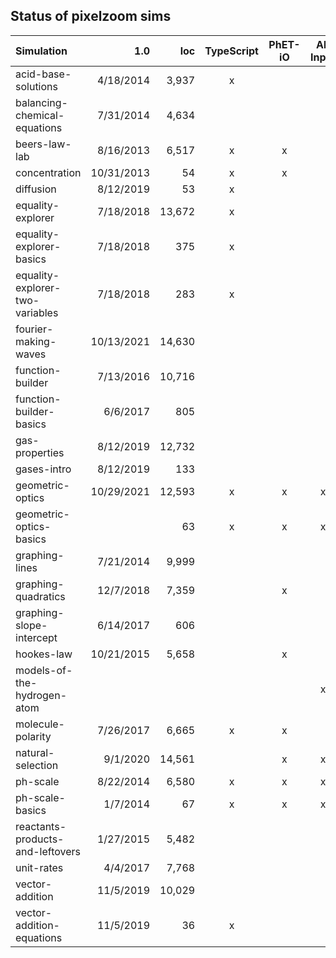 ## Status of pixelzoom sims 

| Simulation                       |        1.0 |    loc | TypeScript | PhET-iO  | Alt Input  | UI Sound  | Dynamic Locale |
|:---------------------------------|-----------:|-------:|:----------:|:--------:|:-----------:|:---------:|:--------------:|
| acid-base-solutions              |  4/18/2014 |  3,937 |          x |          |             |           |       x        |
| balancing-chemical-equations     |  7/31/2014 |  4,634 |            |          |             |           |       x        |
| beers-law-lab                    |  8/16/2013 |  6,517 |          x |    x     |             |           |       x        |
| concentration                    | 10/31/2013 |     54 |          x |    x     |             |           |       x        |
| diffusion                        |  8/12/2019 |     53 |          x |          |             |           |       x        |
| equality-explorer                |  7/18/2018 | 13,672 |          x |          |             |           |       x        |
| equality-explorer-basics         |  7/18/2018 |    375 |          x |          |             |           |       x        |
| equality-explorer-two-variables  |  7/18/2018 |    283 |          x |          |             |           |       x        |
| fourier-making-waves             | 10/13/2021 | 14,630 |            |          |             |           |                |
| function-builder                 |  7/13/2016 | 10,716 |            |          |             |           |      80%       |
| function-builder-basics          |   6/6/2017 |    805 |            |          |             |           |       x        |
| gas-properties                   |  8/12/2019 | 12,732 |            |          |             |           |                |
| gases-intro                      |  8/12/2019 |    133 |            |          |             |           |       x        |
| geometric-optics                 | 10/29/2021 | 12,593 |          x |    x     |      x      |     x     |       x        |
| geometric-optics-basics          |            |     63 |          x |    x     |      x      |     x     |       x        |
| graphing-lines                   |  7/21/2014 |  9,999 |            |          |             |           |                |
| graphing-quadratics              |  12/7/2018 |  7,359 |            |    x     |             |           |                |
| graphing-slope-intercept         |  6/14/2017 |    606 |            |          |             |           |       x        |
| hookes-law                       | 10/21/2015 |  5,658 |            |    x     |             |           |                |
| models-of-the-hydrogen-atom      |            |        |            |          |      x      |     x     |       x        |
| molecule-polarity                |  7/26/2017 |  6,665 |          x |    x     |             |           |       x        |
| natural-selection                |   9/1/2020 | 14,561 |            |    x     |      x      |     x     |       x        |
| ph-scale                         |  8/22/2014 |  6,580 |          x |    x     |      x      |     x     |       x        |
| ph-scale-basics                  |   1/7/2014 |     67 |          x |    x     |      x      |     x     |       x        |
| reactants-products-and-leftovers |  1/27/2015 |  5,482 |            |          |             |           |       x        |
| unit-rates                       |   4/4/2017 |  7,768 |            |          |             |           |       5%       |
| vector-addition                  |  11/5/2019 | 10,029 |            |          |             |           |                |
| vector-addition-equations        |  11/5/2019 |     36 |          x |          |             |           |       x        |
